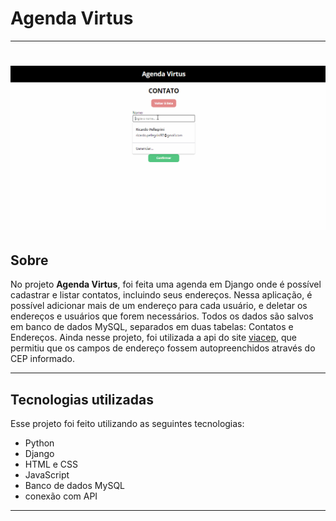 # Agenda Virtus
---

<h1><img src="agenda-virtus.gif"></h1>

## Sobre

No projeto **Agenda Virtus**, foi feita uma agenda em Django onde é possível cadastrar e listar contatos, incluindo seus endereços. Nessa aplicação, é possível adicionar mais de um endereço para cada usuário, e deletar os endereços e usuários que forem necessários. Todos os dados são salvos em banco de dados MySQL, separados em duas tabelas: Contatos e Endereços.
Ainda nesse projeto, foi utilizada a api do site [viacep](https://viacep.com.br/), que permitiu que os campos de endereço fossem autopreenchidos através do CEP informado.

---

## Tecnologias utilizadas

Esse projeto foi feito utilizando as seguintes tecnologias:

- Python
- Django
- HTML e CSS
- JavaScript
- Banco de dados MySQL
- conexão com API
---